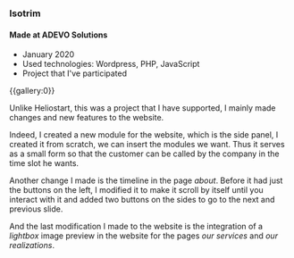 ### Isotrim
#### Made at ADEVO Solutions

* January 2020
* Used technologies: Wordpress, PHP, JavaScript
* Project that I've participated

{{gallery:0}}

Unlike Heliostart, this was a project that I have supported, I mainly made changes and new features to the website.

Indeed, I created a new module for the website, which is the side panel, I created it from scratch, we can insert the modules we want. Thus it serves as a small form so that the customer can be called by the company in the time slot he wants.

Another change I made is the timeline in the page *about*. Before it had just the buttons on the left, I modified it to make it scroll by itself until you interact with it and added two buttons on the sides to go to the next and previous slide.

And the last modification I made to the website is the integration of a *lightbox* image preview in the website for the pages *our services* and *our realizations*.
